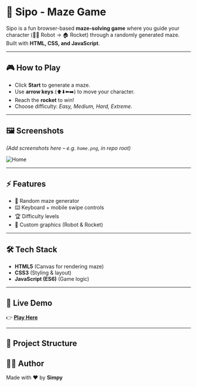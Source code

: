 # 🚀 Sipo - Maze Game

Sipo is a fun browser-based **maze-solving game** where you guide your character (🧑‍🚀 Robot → 🏠 Rocket) through a randomly generated maze.  
Built with **HTML, CSS, and JavaScript**.

---

## 🎮 How to Play
- Click **Start** to generate a maze.  
- Use **arrow keys** (⬆️⬇️⬅️➡️) to move your character.  
- Reach the **rocket** to win!  
- Choose difficulty: *Easy, Medium, Hard, Extreme*.  

---

## 🖼️ Screenshots
*(Add screenshots here – e.g. `home.png`, in repo root)*  

![Home](./home.png)

---

## ⚡ Features
- 🎲 Random maze generator  
- ⌨️ Keyboard + mobile swipe controls  
- 🏆 Difficulty levels  
- 🎨 Custom graphics (Robot & Rocket)  

---

## 🛠️ Tech Stack
- **HTML5** (Canvas for rendering maze)  
- **CSS3** (Styling & layout)  
- **JavaScript (ES6)** (Game logic)  

---

## 🚀 Live Demo
👉 [**Play Here**](https://N-SIMPY.github.io/sipo/)

---

## 📂 Project Structure
## 👩‍💻 Author
Made with ❤️ by **Simpy**